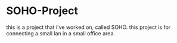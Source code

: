 # SOHO-Project
this is a project that i've worked on, called SOHO. this project is for connecting a small lan in a small office area. 
